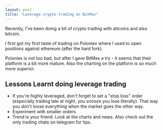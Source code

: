 ```yaml
---
layout: post
title: "Leverage crypto trading on BitMex"
---
```


Recently, I've been doing a bit of crypto trading with altcoins and also bitcoin.

I first got my first taste of trading on Poloniex where I used to open positions against ethereum (after the hard fork).

Poloniex is not too bad, but after I gave BitMex a try - it seems that their platform is a bit more mature. Also the charting on the platform is so much more superior.

## Lessons Learnt doing leverage trading

* If you're highly leveraged, don't forget to set a "stop loss" order (especially trading late at night, you snooze you lose literally). That way you don't loose everything when the market goes the other way.
* Experiment with smaller orders
* Trend is your friend. Look at the charts and news. Also check out the only trading chats on telegram for tips.



